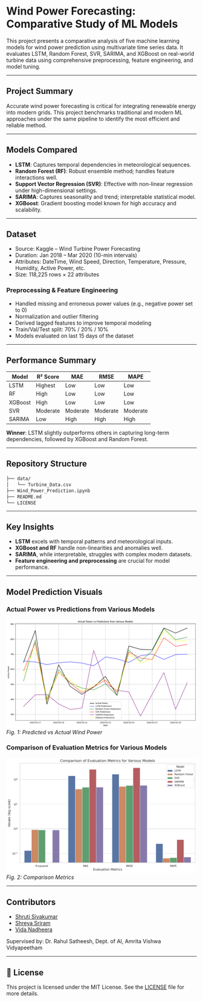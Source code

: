 # Wind Power Forecasting: Comparative Study of ML Models

This project presents a comparative analysis of five machine learning models for wind power prediction using multivariate time series data. It evaluates LSTM, Random Forest, SVR, SARIMA, and XGBoost on real-world turbine data using comprehensive preprocessing, feature engineering, and model tuning.

---

## Project Summary

Accurate wind power forecasting is critical for integrating renewable energy into modern grids. This project benchmarks traditional and modern ML approaches under the same pipeline to identify the most efficient and reliable method.

---

## Models Compared

- **LSTM**: Captures temporal dependencies in meteorological sequences.
- **Random Forest (RF)**: Robust ensemble method; handles feature interactions well.
- **Support Vector Regression (SVR)**: Effective with non-linear regression under high-dimensional settings.
- **SARIMA**: Captures seasonality and trend; interpretable statistical model.
- **XGBoost**: Gradient boosting model known for high accuracy and scalability.

---

## Dataset

- Source: Kaggle – Wind Turbine Power Forecasting
- Duration: Jan 2018 – Mar 2020 (10-min intervals)
- Attributes: DateTime, Wind Speed, Direction, Temperature, Pressure, Humidity, Active Power, etc.
- Size: 118,225 rows × 22 attributes

### Preprocessing & Feature Engineering

- Handled missing and erroneous power values (e.g., negative power set to 0)
- Normalization and outlier filtering
- Derived lagged features to improve temporal modeling
- Train/Val/Test split: 70% / 20% / 10%
- Models evaluated on last 15 days of the dataset

---

## Performance Summary

| Model      | R² Score     | MAE        | RMSE       | MAPE       |
|------------|--------------|------------|------------|------------|
| LSTM       | Highest      | Low        | Low        | Low        |
| RF         | High         | Low        | Low        | Low        |
| XGBoost    | High         | Low        | Low        | Low        |
| SVR        | Moderate     | Moderate   | Moderate   | Moderate   |
| SARIMA     | Low          | High       | High       | High       |

**Winner**: LSTM slightly outperforms others in capturing long-term dependencies, followed by XGBoost and Random Forest.

---

## Repository Structure

```
├── data/
│   └── Turbine_Data.csv
├── Wind_Power_Prediction.ipynb
├── README.md
└── LICENSE
```

---

## Key Insights

- **LSTM** excels with temporal patterns and meteorological inputs.
- **XGBoost and RF** handle non-linearities and anomalies well.
- **SARIMA**, while interpretable, struggles with complex modern datasets.
- **Feature engineering and preprocessing** are crucial for model performance.

---

## Model Prediction Visuals

### Actual Power vs Predictions from Various Models
![Actual vs Predicted Power](results/actual_vs_pred.png)
*Fig. 1: Predicted vs Actual Wind Power*

### Comparison of Evaluation Metrics for Various Models
![Comparison of Evaluation Metrics](results/comparison_metrics.png)
*Fig. 2: Comparison Metrics*

---

## Contributors

- [Shruti Sivakumar](https://github.com/shruti-sivakumar)
- [Shreya Sriram](https://github.com/Shreya12125)
- [Vida Nadheera](https://github.com/Vida181105)

Supervised by: Dr. Rahul Satheesh, Dept. of AI, Amrita Vishwa Vidyapeetham

---

## 📜 License

This project is licensed under the MIT License. See the [LICENSE](./LICENSE) file for more details.
